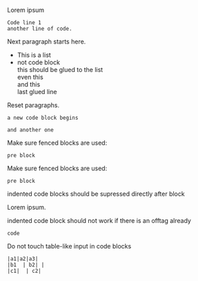 Lorem ipsum

```
Code line 1
another line of code.
```

Next paragraph starts here.

  - This is a list
  - not code block  
    this should be glued to the list  
    even this  
    and this  
    last glued line

Reset paragraphs.

```
a new code block begins
```

```
and another one
```

Make sure fenced blocks are used:

```
pre block
```

Make sure fenced blocks are used:

```
pre block
```

  
indented code blocks should be supressed directly after block

Lorem ipsum.

indented code block should not work if there is an offtag already

```
code
```

Do not touch table-like input in code blocks

```
|a1|a2|a3|
|b1  | b2| |
|c1|  | c2|
```
